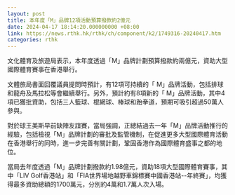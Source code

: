 ```yaml
---
layout: post
title: 本年度「M」品牌12項活動預算撥款約2億元
date: 2024-04-17 18:14:20.000000000 +08:00
link: https://news.rthk.hk/rthk/ch/component/k2/1749316-20240417.htm
categories: rthk
---
```


文化體育及旅遊局表示，本年度透過「M」品牌計劃預算撥款約兩億元，資助大型國際體育賽事在香港舉行。

文體旅局書面回覆議員提問時預計，有12項可持續的「 M」品牌活動，包括排球和龍舟及馬拉松等會繼續舉行。另外，預計約有8項新的「 M」品牌活動，其中4項已獲批資助，包括三人籃球、棍網球、棒球和跆拳道，預期可吸引超過50萬人參與。

對於球王美斯早前缺陣友誼賽，當局強調，正總結過去一年「M」品牌活動推行的經驗，包括檢視「M」品牌計劃的審批及監管機制，在促進更多大型國際體育活動在香港舉行的同時，進一步完善有關計劃，鞏固香港作為國際體育盛事之都的地位。

當局去年度透過「M」品牌計劃撥款約1.98億元，資助18項大型國際體育賽事，其中「LIV Golf香港站」和「FIA世界場地越野車錦標賽中國香港站--年終賽」，均獲得最多資助總額的1700萬元，分別約4萬和1.7萬人次入場。
